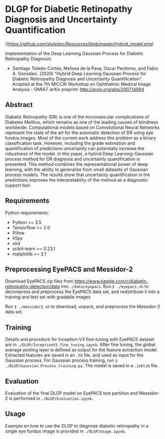 # DLGP for Diabetic Retinopathy Diagnosis and Uncertainty Quantification

!(https://github.com/stoledoc/Resources/blob/master/hybrid_model.png)

Implementation of the Deep Learning Gaussian Process for Diabetic Retinopathy Diagnosis:

* Santiago Toledo-Cortés, Melissa de la Pava, Oscar Perdomo, and Fabio A. González. (2020) "Hybrid Deep Learning Gaussian Process for Diabetic Retinopathy Diagnosis and Uncertainty Quantification". Acepted at the 7th MICCAI Workshop on Ophthalmic Medical Image Analysis - OMIA7. arXiv preprint: http://arxiv.org/abs/2007.14994

## Abstract

Diabetic Retinopathy (DR) is one of the microvascular complications of Diabetes Mellitus, which remains as one of the leading causes of blindness worldwide. Computational models based on Convolutional Neural Networks represent the state of the art for the automatic detection of DR using eye fundus images. Most of the current work address this problem as a binary classification task. However, including the grade estimation and quantification of predictions uncertainty can potentially increase the robustness of the model. In this paper, a hybrid Deep Learning-Gaussian process method for DR diagnosis and uncertainty quantification is presented. This method combines the representational power of deep learning, with the ability to generalize from small datasets of Gaussian process models. The results show that uncertainty quantification in the predictions improves the interpretability of the method as a diagnostic support tool.

## Requirements

Python requirements:

- Python >= 3.5
- Tensorflow >= 2.0
- Pillow
- h5py
- xlrd
- scikit-learn >= 0.23.1
- matplotlib >= 2.1

## Preprocessing EyePACS and Messidor-2

Download EyePACS zip files from https://www.kaggle.com/c/diabetic-retinopathy-detection/data into `./data/eyepacs`. Run `$ ./eyepacs.sh` to decompress and preprocess the EyePACS data set, and redistribute it into a training and test set with gradable images

Run `$ ./messidor2.sh` to download, unpack, and preprocess the Messidor-2 data set.

## Training

Details and procedure for Inception-V3 fine-tuning with EyePACS dataset are in `./DLGP/InceptionV3_fine_tuning.ipynb`. After fine tuning, the global average pooling layer is defined as output for the feature extraction model. Extracted features are saved in an `.h5` file, and used as input for the Gaussian process. For Gaussian process training, run `$ ./DLGP/Gaussian_Process_training.py`. The model is saved in a `.joblib` file.

## Evaluation

Evaluation of the final DLGP model on EyePACS test partition and Messidor-2 is performed in `./DLGP/Evaluation.ipynb`.

## Usage

Example on how to use the DLGP to diagnose diabetic retinopathy in a single eye fundus image is provided in `./DLGP/Usage.ipynb`.